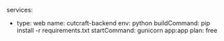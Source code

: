 services:
  - type: web
    name: cutcraft-backend
    env: python
    buildCommand: pip install -r requirements.txt
    startCommand: gunicorn app:app
    plan: free
